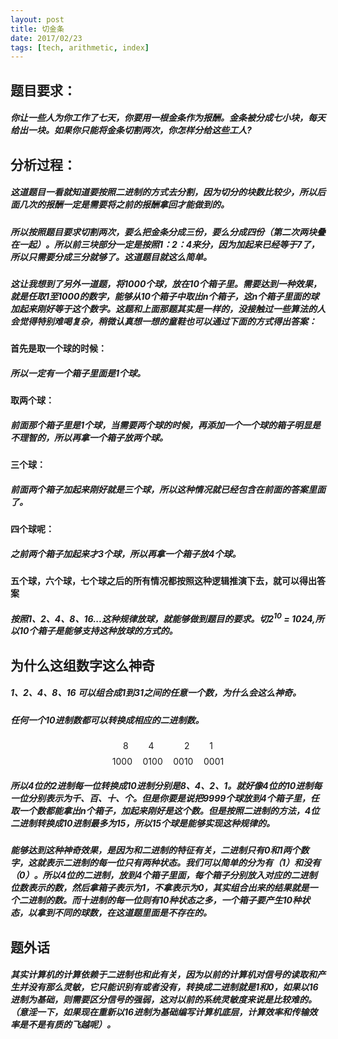 ```yaml
---
layout: post
title: 切金条
date: 2017/02/23
tags: [tech, arithmetic, index]
---
```


## 题目要求：
##### 你让一些人为你工作了七天，你要用一根金条作为报酬。金条被分成七小块，每天给出一块。如果你只能将金条切割两次，你怎样分给这些工人?
<!--more-->

## 分析过程：
##### 这道题目一看就知道要按照二进制的方式去分割，因为切分的块数比较少，所以后面几次的报酬一定是需要将之前的报酬拿回才能做到的。
##### 所以按照题目要求切割两次，要么把金条分成三份，要么分成四份（第二次两块叠在一起）。所以前三块部分一定是按照1：2：4来分，因为加起来已经等于7了，所以只需要分成三分就够了。这道题目就这么简单。

##### 这让我想到了另外一道题，将1000个球，放在10个箱子里。需要达到一种效果，就是任取1至1000的数字，能够从10个箱子中取出n个箱子，这n个箱子里面的球加起来刚好等于这个数字。这题和上面那题其实是一样的，没接触过一些算法的人会觉得特别难喝复杂，稍微认真想一想的童鞋也可以通过下面的方式得出答案：
#### 首先是取一个球的时候：
##### 所以一定有一个箱子里面是1个球。
#### 取两个球：
##### 前面那个箱子里是1个球，当需要两个球的时候，再添加一个一个球的箱子明显是不理智的，所以再拿一个箱子放两个球。
#### 三个球：
##### 前面两个箱子加起来刚好就是三个球，所以这种情况就已经包含在前面的答案里面了。
#### 四个球呢：
##### 之前两个箱子加起来才3个球，所以再拿一个箱子放4个球。
#### 五个球，六个球，七个球之后的所有情况都按照这种逻辑推演下去，就可以得出答案
##### 按照1、2、4、8、16...这种规律放球，就能够做到题目的要求。切2<sup>10</sup> = 1024,所以10个箱子是能够支持这种放球的方式的。

## 为什么这组数字这么神奇
##### 1、2、4、8、16 可以组合成1到31之间的任意一个数，为什么会这么神奇。
##### 任何一个10进制数都可以转换成相应的二进制数。
$$8\qquad4\qquad\quad2\qquad1$$
$$1000\quad0100\quad0010\quad0001$$

##### 所以4位的2进制每一位转换成10进制分别是8、4、2、1。就好像4位的10进制每一位分别表示为千、百、十、个。但是你要是说把9999个球放到4个箱子里，任取一个数都能拿出n个箱子，加起来刚好是这个数。但是按照二进制的方法，4位二进制转换成10进制最多为15，所以15个球是能够实现这种规律的。
##### 能够达到这种神奇效果，是因为和二进制的特征有关，二进制只有0和1两个数字，这就表示二进制的每一位只有两种状态。我们可以简单的分为有（1）和没有（0）。所以4位的二进制，放到4个箱子里面，每个箱子分别放入对应的二进制位数表示的数，然后拿箱子表示为1，不拿表示为0，其实组合出来的结果就是一个二进制的数。而十进制的每一位则有10种状态之多，一个箱子要产生10种状态，以拿到不同的球数，在这道题里面是不存在的。

## 题外话
##### 其实计算机的计算依赖于二进制也和此有关，因为以前的计算机对信号的读取和产生并没有那么灵敏，它只能识别有或者没有，转换成二进制就是1和0，如果以16进制为基础，则需要区分信号的强弱，这对以前的系统灵敏度来说是比较难的。（意淫一下，如果现在重新以16进制为基础编写计算机底层，计算效率和传输效率是不是有质的飞越呢）。
